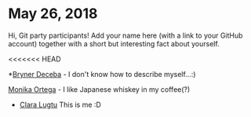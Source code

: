 # May 26, 2018

Hi, Git party participants! Add your name here (with a link to your GitHub account) together with a short but interesting fact about yourself.

<<<<<<< HEAD

*[Bryner Deceba](https://github.com/blueEagle101) - I don't know how to describe myself...:)

[Monika Ortega](https://github.com/akinomagetro) - I like Japanese whiskey in my coffee(?)

* [Clara Lugtu](https://github.com/claralugtu/)
This is me :D

